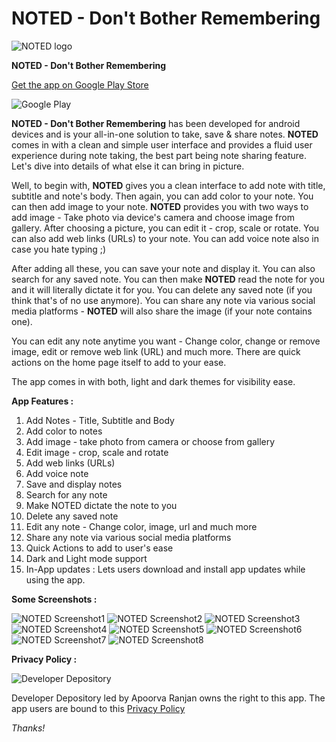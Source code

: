 # NOTED - Don't Bother Remembering
![NOTED logo](https://lh3.googleusercontent.com/pAZCJtr2AGqoj0NCCP9eudIS3No0SN6MNwPurplkcXxW_nY9VjXNElQKh9JMEcVy8Q=s180-rw)


**NOTED - Don't Bother Remembering**

[Get the app on Google Play Store](https://play.google.com/store/apps/details?id=com.developerdepository.noted)

![Google Play](https://www.gstatic.com/android/market_images/web/play_prism_hlock_2x.png)


**NOTED - Don't Bother Remembering** has been developed for android devices and is your all-in-one solution to take, save & share notes. **NOTED** comes in with a clean and simple user interface and provides a fluid user experience during note taking, the best part being note sharing feature. Let's dive into details of what else it can bring in picture.

Well, to begin with, **NOTED** gives you a clean interface to add note with title, subtitle and note's body. Then again, you can add color to your note. You can then add image to your note. **NOTED** provides you with two ways to add image - Take photo via device's camera and choose image from gallery. After choosing a picture, you can edit it - crop, scale or rotate. You can also add web links (URLs) to your note. You can add voice note also in case you hate typing ;)

After adding all these, you can save your note and display it. You can also search for any saved note. You can then make **NOTED** read the note for you and it will literally dictate it for you. You can delete any saved note (if you think that's of no use anymore). You can share any note via various social media platforms - **NOTED** will also share the image (if your note contains one).

You can edit any note anytime you want - Change color, change or remove image, edit or remove web link (URL) and much more. There are quick actions on the home page itself to add to your ease.

The app comes in with both, light and dark themes for visibility ease.




**App Features :**

1. Add Notes - Title, Subtitle and Body
2. Add color to notes
3. Add image - take photo from camera or choose from gallery
4. Edit image - crop, scale and rotate
5. Add web links (URLs)
6. Add voice note
7. Save and display notes
8. Search for any note
9. Make NOTED dictate the note to you
10. Delete any saved note
11. Edit any note - Change color, image, url and much more
12. Share any note via various social media platforms
13. Quick Actions to add to user's ease
14. Dark and Light mode support
15. In-App updates : Lets users download and install app updates while using the app.




**Some Screenshots :**



![NOTED Screenshot1](https://lh3.googleusercontent.com/TqNnc4N0X4gxRz3y7GMoTMIQQn5Pjq3kHBUMZ6yJgT1S0kSiQfqTRvpspPjgTANDyBw=w720-h310-rw)
![NOTED Screenshot2](https://lh3.googleusercontent.com/ccjYmPROv8IjMUL5MDS_onFKl2qLo251052mrUci7Ip9OG5JAiuAIeRWvFc81XajctA=w720-h310-rw)
![NOTED Screenshot3](https://lh3.googleusercontent.com/Hx6-07RbzlUaEdWS0JUdpXee7hE00p9Gewcd41bcM3CL21ErIysnrV9IyLKFafMmDpM=w720-h310-rw)
![NOTED Screenshot4](https://lh3.googleusercontent.com/2jD2zdDfUdeRqAzZCm5IEU4vcdyCHe7lQpqhLUvMZYNn-oR-pSR9lB05qq6_FoBVPWA=w720-h310-rw)
![NOTED Screenshot5](https://lh3.googleusercontent.com/h0ajGGgt6LeDIVebejbPETYBzJvui4-Ym2ePbI1VTJQuvLqMoktmGo32dLujdFoCi80=w720-h310-rw)
![NOTED Screenshot6](https://lh3.googleusercontent.com/xDtkwQkZjCOu-hEApT_bW608szP643Rf9WfIMB7l1v5Uk21O7lfjge1qvngK4_xH_ME=w720-h310-rw)
![NOTED Screenshot7](https://lh3.googleusercontent.com/gjrdT2POYMBNXWdQa1EpmFTKOQ-BSgsZ3qI6pkwKa04E4xl6nRB37nNlZjQaVMRIoA=w720-h310-rw)
![NOTED Screenshot8](https://lh3.googleusercontent.com/4fIQ3Jwzdli8rPnvq2u92vKKzI7u_-6VkiaxNejd0PU5DzMf967eEShiRPIqa4Q6KnJL=w720-h310-rw)





**Privacy Policy :**

![Developer Depository](https://lh3.googleusercontent.com/ogw/ADGmqu8NgWrQa5JhxCvnEv91ICHNdKWYL4XmGucirNxr=s32-c-mo)


Developer Depository led by Apoorva Ranjan owns the right to this app. The app users are bound to this [Privacy Policy](https://developerdepository.wixsite.com/noted-policies)

*Thanks!*
